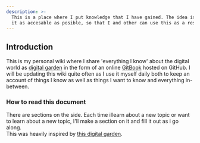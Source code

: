 ```yaml
---
description: >-
  This is a place where I put knowledge that I have gained. The idea is to make
  it as accesable as posible, so that I and other can use this as a resource.
---
```


## Introduction

This is my personal wiki where I share 'everything I know' about the digital world as [digital garden](https://www.reddit.com/r/DigitalGardens/) in the form of an online [GitBook](https://www.gitbook.com/) hosted on GitHub. I will be updating this wiki quite often as I use it myself daily both to keep an account of things I know as well as things I want to know and everything in-between.

### How to read this document

There are sections on the side. Each time iIlearn about a new topic or want to learn about a new topic, I'll make a section on it and fill it out as i go along.   
This was heavily inspired by [this digital garden](https://wiki.nikitavoloboev.xyz/macos/macos-apps).

